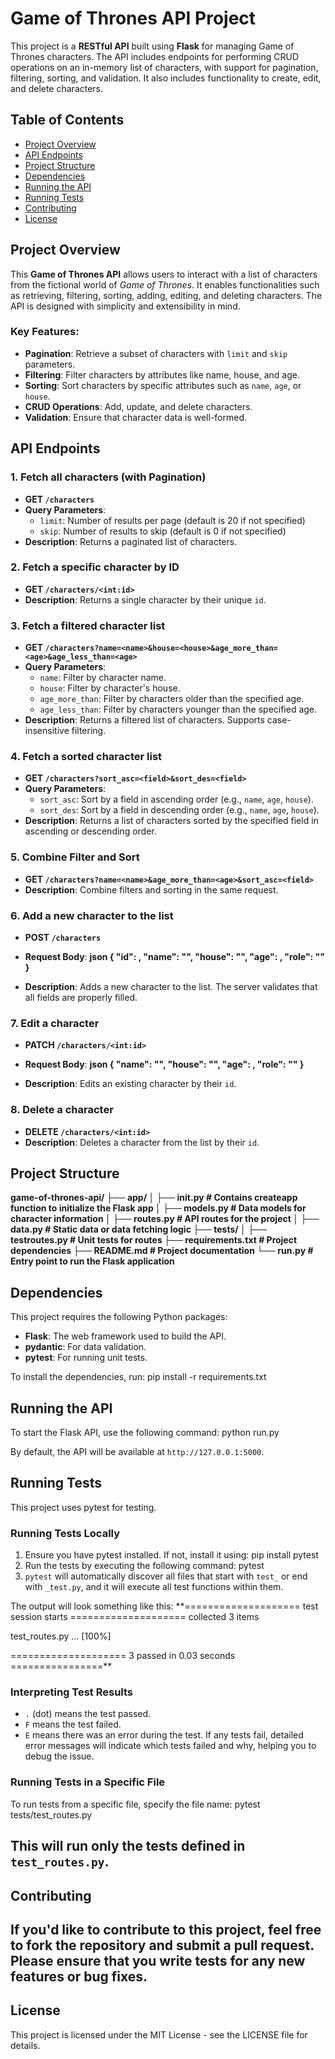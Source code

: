 # Game of Thrones API Project
This project is a **RESTful API** built using **Flask** for managing Game of Thrones characters. The API includes endpoints for performing CRUD operations on an in-memory list of characters, with support for pagination, filtering, sorting, and validation. It also includes functionality to create, edit, and delete characters.

## Table of Contents
- [Project Overview](#project-overview)
- [API Endpoints](#api-endpoints)
- [Project Structure](#project-structure)
- [Dependencies](#dependencies)
- [Running the API](#running-the-api)
- [Running Tests](#running-tests)
- [Contributing](#contributing)
- [License](#license)

## Project Overview
This **Game of Thrones API** allows users to interact with a list of characters from the fictional world of *Game of Thrones*. It enables functionalities such as retrieving, filtering, sorting, adding, editing, and deleting characters. The API is designed with simplicity and extensibility in mind.

### Key Features:
- **Pagination**: Retrieve a subset of characters with `limit` and `skip` parameters.
- **Filtering**: Filter characters by attributes like name, house, and age.
- **Sorting**: Sort characters by specific attributes such as `name`, `age`, or `house`.
- **CRUD Operations**: Add, update, and delete characters.
- **Validation**: Ensure that character data is well-formed.

## API Endpoints
### 1. **Fetch all characters (with Pagination)**
- **GET `/characters`**
- **Query Parameters**:
  - `limit`: Number of results per page (default is 20 if not specified)
  - `skip`: Number of results to skip (default is 0 if not specified)
- **Description**: Returns a paginated list of characters.

### 2. **Fetch a specific character by ID**
- **GET `/characters/<int:id>`**
- **Description**: Returns a single character by their unique `id`.

### 3. **Fetch a filtered character list**
- **GET `/characters?name=<name>&house=<house>&age_more_than=<age>&age_less_than=<age>`**
- **Query Parameters**:
  - `name`: Filter by character name.
  - `house`: Filter by character's house.
  - `age_more_than`: Filter by characters older than the specified age.
  - `age_less_than`: Filter by characters younger than the specified age.
- **Description**: Returns a filtered list of characters. Supports case-insensitive filtering.

### 4. **Fetch a sorted character list**
- **GET `/characters?sort_asc=<field>&sort_des=<field>`**
- **Query Parameters**:
  - `sort_asc`: Sort by a field in ascending order (e.g., `name`, `age`, `house`).
  - `sort_des`: Sort by a field in descending order (e.g., `name`, `age`, `house`).
- **Description**: Returns a list of characters sorted by the specified field in ascending or descending order.

### 5. **Combine Filter and Sort**
- **GET `/characters?name=<name>&age_more_than=<age>&sort_asc=<field>`**
- **Description**: Combine filters and sorting in the same request.

### 6. **Add a new character to the list**
- **POST `/characters`**
- **Request Body**:
**json
  {
    "id": <uniqueid>,
    "name": "<charactername>",
    "house": "<characterhouse>",
    "age": <age>,
    "role": "<characterrole>"
  }**

- **Description**: Adds a new character to the list. The server validates that all fields are properly filled.

### 7. **Edit a character**
- **PATCH `/characters/<int:id>`**
- **Request Body**:
**json
  {
    "name": "<newname>",
    "house": "<newhouse>",
    "age": <newage>,
    "role": "<newrole>"
  }**

- **Description**: Edits an existing character by their `id`.

### 8. **Delete a character**
- **DELETE `/characters/<int:id>`**
- **Description**: Deletes a character from the list by their `id`.

## Project Structure
**game-of-thrones-api/
├── app/
│   ├── init.py      # Contains createapp function to initialize the Flask app
│   ├── models.py        # Data models for character information
│   ├── routes.py        # API routes for the project
│   ├── data.py          # Static data or data fetching logic
├── tests/
│   ├── testroutes.py   # Unit tests for routes
├── requirements.txt     # Project dependencies
├── README.md            # Project documentation
└── run.py               # Entry point to run the Flask application**

## Dependencies
This project requires the following Python packages:
- **Flask**: The web framework used to build the API.
- **pydantic**: For data validation.
- **pytest**: For running unit tests.

To install the dependencies, run: pip install -r requirements.txt

## Running the API
To start the Flask API, use the following command: python run.py

By default, the API will be available at `http://127.0.0.1:5000`.

## Running Tests
This project uses pytest for testing.

### Running Tests Locally
1. Ensure you have pytest installed. If not, install it using: pip install pytest
2. Run the tests by executing the following command: pytest
3. `pytest` will automatically discover all files that start with `test_` or end with `_test.py`, and it will execute all test functions within them.

The output will look something like this:
**==================== test session starts ====================
collected 3 items

test_routes.py ...          [100%]

==================== 3 passed in 0.03 seconds ================**

### Interpreting Test Results
- `.` (dot) means the test passed.
- `F` means the test failed.
- `E` means there was an error during the test.
If any tests fail, detailed error messages will indicate which tests failed and why, helping you to debug the issue.


### Running Tests in a Specific File
To run tests from a specific file, specify the file name: pytest tests/test_routes.py

This will run only the tests defined in `test_routes.py`.
---
## Contributing
If you'd like to contribute to this project, feel free to fork the repository and submit a pull request. Please ensure that you write tests for any new features or bug fixes.
---
## License
This project is licensed under the MIT License - see the LICENSE file for details.

  
